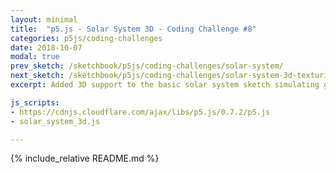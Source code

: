 ```yaml
---
layout: minimal
title:  "p5.js - Solar System 3D - Coding Challenge #8"
categories: p5js/coding-challenges
date: 2018-10-07
modal: true
prev_sketch: /sketchbook/p5js/coding-challenges/solar-system/
next_sketch: /sketchbook/p5js/coding-challenges/solar-system-3d-texturized/
excerpt: Added 3D support to the basic solar system sketch simulating gravity of n-bodies.

js_scripts:
- https://cdnjs.cloudflare.com/ajax/libs/p5.js/0.7.2/p5.js
- solar_system_3d.js

---
```


{% include_relative README.md %}
